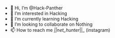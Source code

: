 - 👋 Hi, I’m @Hack-Panther
- 👀 I’m interested in Hacking
- 🌱 I’m currently learning Hacking
- 💞️ I’m looking to collaborate on Nothing
- 📫 How to reach me _||net_hunter_||_   (instagram)

<!---
Hack-Panther/Hack-Panther is a ✨ special ✨ repository because its `README.md` (this file) appears on your GitHub profile.
You can click the Preview link to take a look at your changes.
--->
